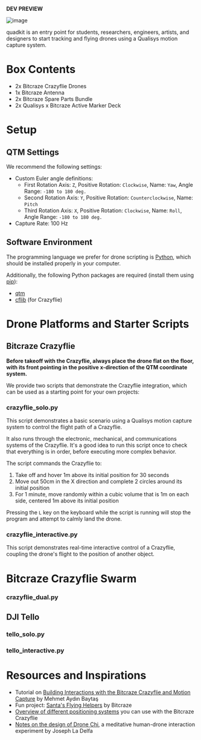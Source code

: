 **DEV PREVIEW**

![image](https://user-images.githubusercontent.com/1661078/156165793-8d778cb6-b70a-479b-8289-c36ade7ff41e.png)

quadkit is an entry point for students, researchers, engineers, artists, and designers to start tracking and flying drones using a Qualisys motion capture system.

# Box Contents

- 2x Bitcraze Crazyflie Drones
- 1x Bitcraze Antenna
- 2x Bitcraze Spare Parts Bundle
- 2x Qualisys x Bitcraze Active Marker Deck

# Setup

## QTM Settings

We recommend the following settings:

- Custom Euler angle definitions:
  - First Rotation Axis: `Z`, Positive Rotation: `Clockwise`, Name: `Yaw`, Angle Range: `-180 to 180 deg.`
  - Second Rotation Axis: `Y`, Positive Rotation: `Counterclockwise`, Name: `Pitch`
  - Third Rotation Axis: `X`, Positive Rotation: `Clockwise`, Name: `Roll`, Angle Range: `-180 to 180 deg.`
- Capture Rate: 100 Hz

## Software Environment

The programming language we prefer for drone scripting is [Python](https://www.python.org/), which should be installed properly in your computer.

Additionally, the following Python packages are required (install them using [pip](https://pypi.org/project/pip/)):

- [qtm](https://github.com/qualisys/qualisys_python_sdk)
- [cflib](https://github.com/bitcraze/crazyflie-lib-python) (for Crazyflie)

# Drone Platforms and Starter Scripts

## Bitcraze Crazyflie

**Before takeoff with the Crazyflie, always place the drone flat on the floor, with its front pointing in the positive x-direction of the QTM coordinate system.**

We provide two scripts that demonstrate the Crazyflie integration, which can be used as a starting point for your own projects:

### crazyflie_solo.py

This script demonstrates a basic scenario using a Qualisys motion capture system to control the flight path of a Crazyflie.

It also runs through the electronic, mechanical, and communications systems of the Crazyflie. It's a good idea to run this script once to check that everything is in order, before executing more complex behavior.

The script commands the Crazyflie to:

1. Take off and hover 1m above its initial position for 30 seconds
2. Move out 50cm in the X direction and complete 2 circles around its initial position
3. For 1 minute, move randomly within a cubic volume that is 1m on each side, centered 1m above its initial position

Pressing the `L` key on the keyboard while the script is running will stop the program and attempt to calmly land the drone. 

### crazyflie_interactive.py

This script demonstrates real-time interactive control of a Crazyflie, coupling the drone's flight to the position of another object.

# Bitcraze Crazyflie Swarm

### crazyflie_dual.py

## DJI Tello

### tello_solo.py

### tello_interactive.py

# Resources and Inspirations

- Tutorial on [Building Interactions with the Bitcraze Crazyflie and Motion Capture](https://www.baytas.net/blog/crazyflie) by Mehmet Aydın Baytaş
- Fun project: [Santa's Flying Helpers](https://www.bitcraze.io/2021/12/santas-flying-helpers/) by Bitcraze
- [Overview of different positioning systems](https://www.bitcraze.io/2021/05/positioning-system-overview/) you can use with the Bitcraze Crazyflie
- [Notes on the design of Drone Chi](https://www.bitcraze.io/2019/12/designing-dronechi/), a meditative human-drone interaction experiment by Joseph La Delfa
